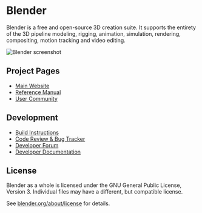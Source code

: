 <!--
Keep this document short & concise,
linking to external resources instead of including content inline.
See 'release/text/readme.html' for the end user read-me.
-->

Blender
=======

Blender is a free and open-source 3D creation suite.
It supports the entirety of the 3D pipeline modeling, rigging, animation, simulation, rendering, compositing,
motion tracking and video editing.

![Blender screenshot](https://code.blender.org/wp-content/uploads/2018/12/springrg.jpg "Blender screenshot")

Project Pages
-------------

- [Main Website](http://www.blender.org)
- [Reference Manual](https://docs.blender.org/manual/en/latest/index.html)
- [User Community](https://www.blender.org/community/)

Development
-----------

- [Build Instructions](https://wiki.blender.org/wiki/Building_Blender)
- [Code Review & Bug Tracker](https://projects.blender.org)
- [Developer Forum](https://devtalk.blender.org)
- [Developer Documentation](https://wiki.blender.org)


License
-------

Blender as a whole is licensed under the GNU General Public License, Version 3.
Individual files may have a different, but compatible license.

See [blender.org/about/license](https://www.blender.org/about/license) for details.
